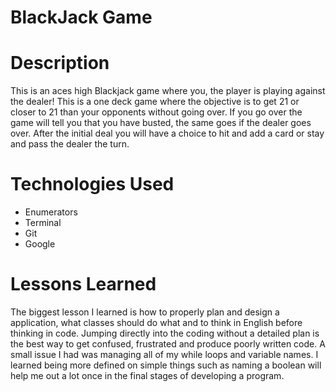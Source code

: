 # BlackJack Game

# Description
This is an aces high Blackjack game where you, the player is playing against the dealer! This is a one deck game where the objective is to get 21 or closer to 21 than your opponents without going over. If you go over the game will tell you that you have busted, the same goes if the dealer goes over. After the initial deal you will have a choice to hit and add a card or stay and pass the dealer the turn.

# Technologies Used
- Enumerators 
- Terminal
- Git
- Google

# Lessons Learned
The biggest lesson I learned is how to properly plan and design a application, what classes should do what and to think in English before thinking in code. Jumping directly into the coding without a detailed plan is the best way to get confused, frustrated and produce poorly written code. A small issue I had was managing all of my while loops and variable names. I learned being more defined on simple things such as naming a boolean will help me out a lot once in the final stages of developing a program.